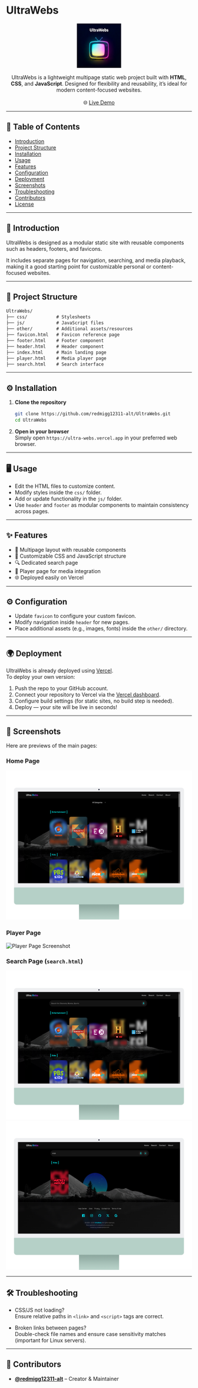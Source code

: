 
# UltraWebs

<p align="center"> <img src="assets\screenshot\UL\logo.png" alt="UltraWebs Logo" width="120"/> </p> <p align="center"> UltraWebs is a lightweight multipage static web project built with <b>HTML</b>, <b>CSS</b>, and <b>JavaScript</b>. Designed for flexibility and reusability, it’s ideal for modern content-focused websites. <br><br> 🌐 <a href="https://ultra-webs.vercel.app" target="_blank">Live Demo</a> </p>

***

## 📑 Table of Contents

- [Introduction](#introduction)
- [Project Structure](#project-structure)
- [Installation](#installation)
- [Usage](#usage)
- [Features](#features)
- [Configuration](#configuration)
- [Deployment](#deployment)
- [Screenshots](#screenshots)
- [Troubleshooting](#troubleshooting)
- [Contributors](#contributors)
- [License](#license)

***

## 🚀 Introduction

UltraWebs is designed as a modular static site with reusable components such as headers, footers, and favicons.  

It includes separate pages for navigation, searching, and media playback, making it a good starting point for customizable personal or content-focused websites.

***

## 📂 Project Structure

```
UltraWebs/
├── css/           # Stylesheets
├── js/            # JavaScript files
├── other/         # Additional assets/resources
├── favicon.html   # Favicon reference page
├── footer.html    # Footer component
├── header.html    # Header component
├── index.html     # Main landing page
├── player.html    # Media player page
├── search.html    # Search interface
```

***

## ⚙️ Installation

1. **Clone the repository**
   ```bash
   git clone https://github.com/redmigg12311-alt/UltraWebs.git
   cd UltraWebs
   ```

2. **Open in your browser**  
   Simply open `https://ultra-webs.vercel.app` in your preferred web browser.

***

## 🖥️ Usage

- Edit the HTML files to customize content.
- Modify styles inside the `css/` folder.
- Add or update functionality in the `js/` folder.
- Use `header` and `footer` as modular components to maintain consistency across pages.

***

## ✨ Features

- 📄 Multipage layout with reusable components
- 🎨 Customizable CSS and JavaScript structure
- 🔍 Dedicated search page
- 🎵 Player page for media integration
- 🌐 Deployed easily on Vercel

***

## ⚙️ Configuration

- Update `favicon` to configure your custom favicon.
- Modify navigation inside `header` for new pages.
- Place additional assets (e.g., images, fonts) inside the `other/` directory.

***

## 🌍 Deployment

UltraWebs is already deployed using [Vercel](https://vercel.com/).  
To deploy your own version:

1. Push the repo to your GitHub account.
2. Connect your repository to Vercel via the [Vercel dashboard](https://vercel.com/dashboard).
3. Configure build settings (for static sites, no build step is needed).
4. Deploy — your site will be live in seconds!

***

## 📸 Screenshots

Here are previews of the main pages:

### Home Page
![Home Page Screenshot](assets\screenshot\UL\Home.png)

### Player Page
![Player Page Screenshot](assets\screenshot\UL\player.png)

### Search Page (`search.html`)
![Search Page Screenshot](assets\screenshot\UL\search.png)
![Search Output Screenshot](assets\screenshot\UL\searchouput.png)

***

## 🛠️ Troubleshooting

- CSS/JS not loading?  
  Ensure relative paths in `<link>` and `<script>` tags are correct.

- Broken links between pages?  
  Double-check file names and ensure case sensitivity matches (important for Linux servers).

***

## 👥 Contributors

- **[@redmigg12311-alt](https://github.com/redmigg12311-alt)** – Creator & Maintainer

